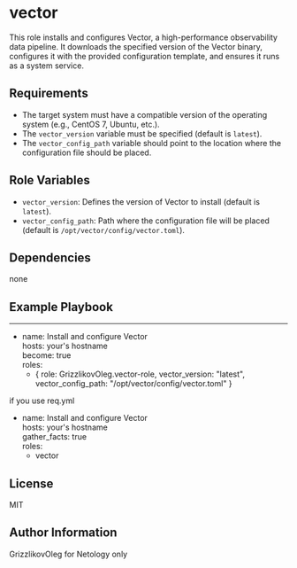 vector
=========

This role installs and configures Vector, a high-performance observability data pipeline. It downloads the specified version of the Vector binary, configures it with the provided configuration template, and ensures it runs as a system service.

Requirements
------------

- The target system must have a compatible version of the operating system (e.g., CentOS 7, Ubuntu, etc.).
- The `vector_version` variable must be specified (default is `latest`).
- The `vector_config_path` variable should point to the location where the configuration file should be placed.

Role Variables
--------------

- `vector_version`: Defines the version of Vector to install (default is `latest`).
- `vector_config_path`: Path where the configuration file will be placed (default is `/opt/vector/config/vector.toml`).

Dependencies
------------

none

Example Playbook
----------------

---
- name: Install and configure Vector  
  hosts: your's hostname  
  become: true  
  roles:  
    - { role: GrizzlikovOleg.vector-role, vector_version: "latest", vector_config_path: "/opt/vector/config/vector.toml" }

if you use req.yml

- name: Install and configure Vector  
  hosts: your's hostname  
  gather_facts: true  
  roles:  
    - vector


License
-------

MIT

Author Information
------------------

GrizzlikovOleg for Netology only

